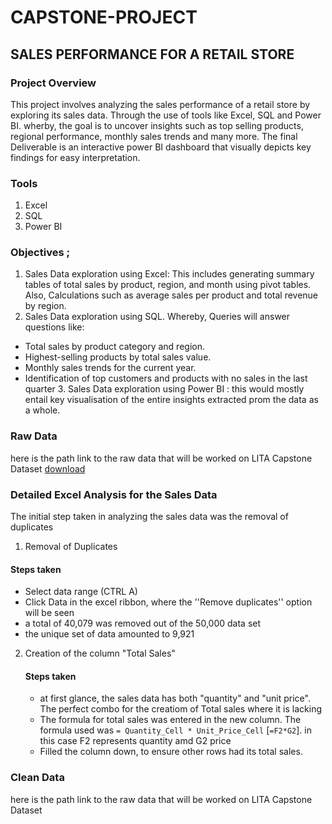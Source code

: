 # CAPSTONE-PROJECT

## SALES PERFORMANCE FOR A RETAIL STORE

### Project Overview
This project involves analyzing the sales performance of a retail store by exploring its sales data. Through the use of tools like Excel, SQL and Power BI. wherby, the goal is to uncover insights such as top selling products, regional performance, monthly sales trends and many more. The final Deliverable is an interactive power BI dashboard that visually depicts key findings for easy interpretation.

### Tools
1. Excel
2. SQL
3. Power BI

### Objectives ;
1. Sales Data exploration using Excel: This includes generating summary tables of total sales by product, region, and month using pivot tables. Also, Calculations such as average sales per product and total revenue by region.
2. Sales Data exploration using SQL. Whereby, Queries will answer questions like:
- Total sales by product category and region.
- Highest-selling products by total sales value.
- Monthly sales trends for the current year.
- Identification of top customers and products with no sales in the last quarter
   3.  Sales Data exploration using Power BI : this would mostly entail key visualisation of the entire insights extracted prom the data as a whole.

 ### Raw Data
  here is the path link to the raw data that will be worked on LITA Capstone Dataset
  [download](https://github.com/queen-byte/CAPSTONE-PROJECT/blob/a12c14bd76ce34905a69e55a21a3129444b0d34f/LITA%20Capstone%20Dataset%20(SalesData).csv)

 ### Detailed Excel Analysis for the Sales Data
 The initial step taken in analyzing the sales data was the removal of duplicates
 1. Removal of Duplicates
 #### Steps taken
 - Select data range (CTRL A)
 - Click Data in the excel ribbon, where the ''Remove duplicates'' option will be seen
 - a total of 40,079 was removed out of the 50,000 data set
 - the unique set of data amounted to 9,921
2. Creation of the column "Total Sales"
   #### Steps taken
   - at first glance, the sales data has both "quantity" and "unit price". The perfect combo for the creatiom of Total sales where it is lacking
   - The formula for total sales was entered in the new column. The formula used was `= Quantity_Cell * Unit_Price_Cell` [`=F2*G2`]. in this case F2 represents quantity amd G2 price
   - Filled the column down, to ensure other rows had its total sales.

### Clean Data
  here is the path link to the raw data that will be worked on LITA Capstone Dataset
 

  
  
